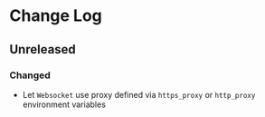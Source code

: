 # Change Log

## Unreleased

### Changed

- Let `Websocket` use proxy defined via `https_proxy` or `http_proxy` environment variables
